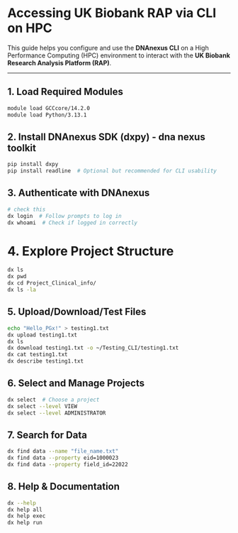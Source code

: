 # Accessing UK Biobank RAP via CLI on HPC

This guide helps you configure and use the **DNAnexus CLI** on a High Performance Computing (HPC) environment to interact with the **UK Biobank Research Analysis Platform (RAP)**.

---

## 1. Load Required Modules

```bash
module load GCCcore/14.2.0
module load Python/3.13.1
```

##  2. Install DNAnexus SDK (dxpy) - dna nexus toolkit

```bash
pip install dxpy
pip install readline  # Optional but recommended for CLI usability
```

## 3. Authenticate with DNAnexus
```bash
# check this
dx login  # Follow prompts to log in
dx whoami  # Check if logged in correctly
```

# 4. Explore Project Structure
```bash
dx ls
dx pwd
dx cd Project_Clinical_info/
dx ls -la
```

## 5. Upload/Download/Test Files
```bash
echo "Hello_PGx!" > testing1.txt
dx upload testing1.txt
dx ls
dx download testing1.txt -o ~/Testing_CLI/testing1.txt
dx cat testing1.txt
dx describe testing1.txt
```

## 6. Select and Manage Projects
```bash
dx select  # Choose a project
dx select --level VIEW
dx select --level ADMINISTRATOR
```

## 7. Search for Data
```bash
dx find data --name "file_name.txt"
dx find data --property eid=1000023
dx find data --property field_id=22022
```

## 8. Help & Documentation
```bash
dx --help
dx help all
dx help exec
dx help run
```




